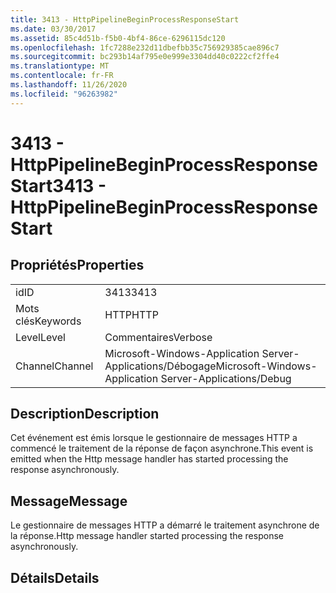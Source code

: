 ```yaml
---
title: 3413 - HttpPipelineBeginProcessResponseStart
ms.date: 03/30/2017
ms.assetid: 85c4d51b-f5b0-4bf4-86ce-6296115dc120
ms.openlocfilehash: 1fc7288e232d11dbefbb35c756929385cae896c7
ms.sourcegitcommit: bc293b14af795e0e999e3304dd40c0222cf2ffe4
ms.translationtype: MT
ms.contentlocale: fr-FR
ms.lasthandoff: 11/26/2020
ms.locfileid: "96263982"
---
```

# <a name="3413---httppipelinebeginprocessresponsestart"></a><span data-ttu-id="d34ae-102">3413 - HttpPipelineBeginProcessResponseStart</span><span class="sxs-lookup"><span data-stu-id="d34ae-102">3413 - HttpPipelineBeginProcessResponseStart</span></span>

## <a name="properties"></a><span data-ttu-id="d34ae-103">Propriétés</span><span class="sxs-lookup"><span data-stu-id="d34ae-103">Properties</span></span>  
  
|||  
|-|-|  
|<span data-ttu-id="d34ae-104">id</span><span class="sxs-lookup"><span data-stu-id="d34ae-104">ID</span></span>|<span data-ttu-id="d34ae-105">3413</span><span class="sxs-lookup"><span data-stu-id="d34ae-105">3413</span></span>|  
|<span data-ttu-id="d34ae-106">Mots clés</span><span class="sxs-lookup"><span data-stu-id="d34ae-106">Keywords</span></span>|<span data-ttu-id="d34ae-107">HTTP</span><span class="sxs-lookup"><span data-stu-id="d34ae-107">HTTP</span></span>|  
|<span data-ttu-id="d34ae-108">Level</span><span class="sxs-lookup"><span data-stu-id="d34ae-108">Level</span></span>|<span data-ttu-id="d34ae-109">Commentaires</span><span class="sxs-lookup"><span data-stu-id="d34ae-109">Verbose</span></span>|  
|<span data-ttu-id="d34ae-110">Channel</span><span class="sxs-lookup"><span data-stu-id="d34ae-110">Channel</span></span>|<span data-ttu-id="d34ae-111">Microsoft-Windows-Application Server-Applications/Débogage</span><span class="sxs-lookup"><span data-stu-id="d34ae-111">Microsoft-Windows-Application Server-Applications/Debug</span></span>|  
  
## <a name="description"></a><span data-ttu-id="d34ae-112">Description</span><span class="sxs-lookup"><span data-stu-id="d34ae-112">Description</span></span>  

 <span data-ttu-id="d34ae-113">Cet événement est émis lorsque le gestionnaire de messages HTTP a commencé le traitement de la réponse de façon asynchrone.</span><span class="sxs-lookup"><span data-stu-id="d34ae-113">This event is emitted when the Http message handler has started processing the response asynchronously.</span></span>  
  
## <a name="message"></a><span data-ttu-id="d34ae-114">Message</span><span class="sxs-lookup"><span data-stu-id="d34ae-114">Message</span></span>  

 <span data-ttu-id="d34ae-115">Le gestionnaire de messages HTTP a démarré le traitement asynchrone de la réponse.</span><span class="sxs-lookup"><span data-stu-id="d34ae-115">Http message handler started processing the response asynchronously.</span></span>  
  
## <a name="details"></a><span data-ttu-id="d34ae-116">Détails</span><span class="sxs-lookup"><span data-stu-id="d34ae-116">Details</span></span>
